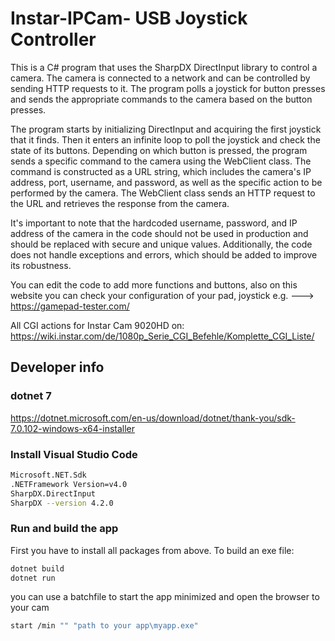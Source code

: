 # Instar-IPCam- USB Joystick Controller

This is a C# program that uses the SharpDX DirectInput library to control a camera.
The camera is connected to a network and can be controlled by sending HTTP requests to it.
The program polls a joystick for button presses and sends the appropriate commands to the camera based on the button presses.

The program starts by initializing DirectInput and acquiring the first joystick that it finds.
Then it enters an infinite loop to poll the joystick and check the state of its buttons.
Depending on which button is pressed, the program sends a specific command to the camera using the WebClient class.
The command is constructed as a URL string, which includes the camera's IP address, port, username, and password,
as well as the specific action to be performed by the camera.
The WebClient class sends an HTTP request to the URL and retrieves the response from the camera.

It's important to note that the hardcoded username, password,
and IP address of the camera in the code should not be used in production and should be replaced with secure and unique values.
Additionally, the code does not handle exceptions and errors, which should be added to improve its robustness.

You can edit the code to add more functions and buttons, also on this website you can check your configuration of your pad, joystick e.g.
---> <https://gamepad-tester.com/>

All CGI actions for Instar Cam 9020HD on: <https://wiki.instar.com/de/1080p_Serie_CGI_Befehle/Komplette_CGI_Liste/>

## Developer info

### dotnet 7

<https://dotnet.microsoft.com/en-us/download/dotnet/thank-you/sdk-7.0.102-windows-x64-installer>

### Install Visual Studio Code

```bash
Microsoft.NET.Sdk
.NETFramework Version=v4.0 
SharpDX.DirectInput 
SharpDX --version 4.2.0
```

### Run and build the app

First you have to install all packages from above.
To build an exe file:

```bash
dotnet build
dotnet run
```

you can use a batchfile to start the app minimized and open the browser to your cam

```bash
start /min "" "path to your app\myapp.exe" 
```
